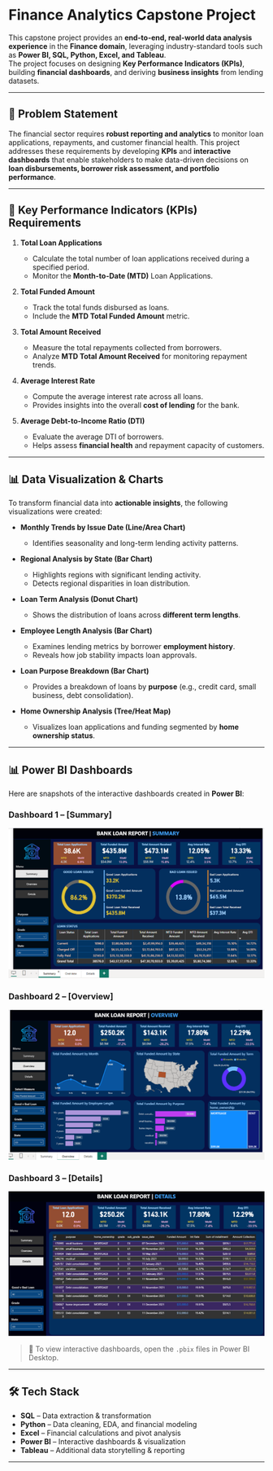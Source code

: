 # Finance Analytics Capstone Project  

This capstone project provides an **end-to-end, real-world data analysis experience** in the **Finance domain**, leveraging industry-standard tools such as **Power BI, SQL, Python, Excel, and Tableau**.  
The project focuses on designing **Key Performance Indicators (KPIs)**, building **financial dashboards**, and deriving **business insights** from lending datasets.  

---

## 📌 Problem Statement  

The financial sector requires **robust reporting and analytics** to monitor loan applications, repayments, and customer financial health. This project addresses these requirements by developing **KPIs** and **interactive dashboards** that enable stakeholders to make data-driven decisions on **loan disbursements, borrower risk assessment, and portfolio performance**.  

---

## 🔑 Key Performance Indicators (KPIs) Requirements  

1. **Total Loan Applications**  
   - Calculate the total number of loan applications received during a specified period.  
   - Monitor the **Month-to-Date (MTD)** Loan Applications.  

2. **Total Funded Amount**  
   - Track the total funds disbursed as loans.  
   - Include the **MTD Total Funded Amount** metric.  

3. **Total Amount Received**  
   - Measure the total repayments collected from borrowers.  
   - Analyze **MTD Total Amount Received** for monitoring repayment trends.  

4. **Average Interest Rate**  
   - Compute the average interest rate across all loans.  
   - Provides insights into the overall **cost of lending** for the bank.  

5. **Average Debt-to-Income Ratio (DTI)**  
   - Evaluate the average DTI of borrowers.  
   - Helps assess **financial health** and repayment capacity of customers.  

---

## 📊 Data Visualization & Charts  

To transform financial data into **actionable insights**, the following visualizations were created:  

- **Monthly Trends by Issue Date (Line/Area Chart)**  
  - Identifies seasonality and long-term lending activity patterns.  

- **Regional Analysis by State (Bar Chart)**  
  - Highlights regions with significant lending activity.  
  - Detects regional disparities in loan distribution.  

- **Loan Term Analysis (Donut Chart)**  
  - Shows the distribution of loans across **different term lengths**.  

- **Employee Length Analysis (Bar Chart)**  
  - Examines lending metrics by borrower **employment history**.  
  - Reveals how job stability impacts loan approvals.  

- **Loan Purpose Breakdown (Bar Chart)**  
  - Provides a breakdown of loans by **purpose** (e.g., credit card, small business, debt consolidation).  

- **Home Ownership Analysis (Tree/Heat Map)**  
  - Visualizes loan applications and funding segmented by **home ownership status**.  

---

## 📊 Power BI Dashboards  

Here are snapshots of the interactive dashboards created in **Power BI**:

### Dashboard 1 – [Summary]  
![Dashboard 1](dashboards/image1.png)

### Dashboard 2 – [Overview]  
![Dashboard 2](dashboards/image2.png)

### Dashboard 3 – [Details]  
![Dashboard 3](dashboards/image3.png)

> 🔔 To view interactive dashboards, open the `.pbix` files in Power BI Desktop.  

---

## 🛠️ Tech Stack  

- **SQL** – Data extraction & transformation  
- **Python** – Data cleaning, EDA, and financial modeling  
- **Excel** – Financial calculations and pivot analysis  
- **Power BI** – Interactive dashboards & visualization  
- **Tableau** – Additional data storytelling & reporting  

---

